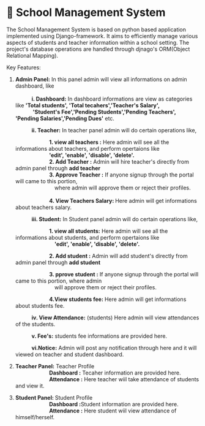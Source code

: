 # 🏫 School Management System

The School Management System is based on python based application implemented using Django-framework. 
It aims to efficiently manage various aspects of students and teacher information within a school setting.
The project's database operations are handled through djnago's ORM(Object Relational Mapping).

Key Features:
1. <b>Admin Panel:</b> In this panel admin will view all informations on admin dashboard, like <br><br>
   &emsp;&emsp;&emsp;<b>i. Dashboard:</b> In dashboard informations are view as categories like <b>'Total students', 'Total tecahers','Teacher's Salary',<br>
   &emsp;&emsp;&emsp; 'Student's Fee','Pending Students','Pending Teachers', 'Pending Salaries','Pending Dues'</b> etc.<br>

   &emsp;&emsp;&emsp;<b>ii. Teacher:</b> In teacher panel admin will do certain operations like, <br>
   
   &emsp;&emsp;&emsp;&emsp;&emsp;&emsp; <b>1. view all teachers :</b> Here admin will see all the informations about teachers, and perform opertaions like<br>
   &emsp;&emsp;&emsp;&emsp;&emsp;&emsp; <b>'edit', 'enable', 'disable', 'delete'.</b><br>
   &emsp;&emsp;&emsp;&emsp;&emsp;&emsp; <b>2. Add Teacher :</b> Admin will hire teacher's directly from admin panel through <b>add teacher</b><br>
   &emsp;&emsp;&emsp;&emsp;&emsp;&emsp; <b>3. Approve Teacher :</b> If anyone signup through the portal will came to this portion,<br>
   &emsp;&emsp;&emsp;&emsp;&emsp;&emsp;&emsp; where admin will approve them or reject their profiles.
   &emsp;&emsp;&emsp;&emsp;&emsp;&emsp; <br>
   &emsp;&emsp;&emsp;&emsp;&emsp;&emsp; <b>4. View Teachers Salary: </b> Here admin will get informations about teachers salary.<br>
   
   &emsp;&emsp;&emsp;<b>iii. Student:</b> In Student panel admin will do certain operations like, <br>
   
   &emsp;&emsp;&emsp;&emsp;&emsp;&emsp; <b>1. view all students:</b> Here admin will see all the informations about students, and perform opertaions like<br>
   &emsp;&emsp;&emsp;&emsp;&emsp;&emsp;&emsp; <b>'edit', 'enable', 'disable', 'delete'.</b><br>
   
   &emsp;&emsp;&emsp;&emsp;&emsp;&emsp; <b>2. Add student :</b> Admin will add student's directly from admin panel through <b>add student</b><br>
   
   &emsp;&emsp;&emsp;&emsp;&emsp;&emsp; <b>3. pprove student :</b> If anyone signup through the portal will came to this portion, where admin<br>
   &emsp;&emsp;&emsp;&emsp;&emsp;&emsp;&emsp;  will approve them or reject their profiles.<br>
   
   &emsp;&emsp;&emsp;&emsp;&emsp;&emsp; <b>4.View students fee: </b> Here admin will get informations about students fee.<br>
   
   &emsp;&emsp;&emsp;<b>iv. View Attendance:</b> (students) Here admin will view attendances of the students.<br>
   
   &emsp;&emsp;&emsp;<b>v. Fee's:</b> students fee informations are provided here.<br>
   
   &emsp;&emsp;&emsp;<b>vi.Notice:</b> Admin will post any notification through here and it will viewed on teacher and student dashboard. <br>
   
3. <b>Teacher Panel:</b> Teacher Profile <br>
&emsp;&emsp;&emsp;&emsp;&emsp;&emsp; <b>Dashboard :</b> Tecaher information are provided here.<br>
&emsp;&emsp;&emsp;&emsp;&emsp;&emsp; <b>Attendance :</b> Here teacher wiil take attendance of students and view it. <br>

4. <b>Student Panel: </b>Student Profile <br>
&emsp;&emsp;&emsp;&emsp;&emsp;&emsp; <b>Dashboard :</b>Student information are provided here.<br>
&emsp;&emsp;&emsp;&emsp;&emsp;&emsp; <b>Attendance :</b> Here student wiil view attendance of himself/herself. <br>
